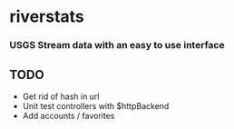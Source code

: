 
# riverstats
### USGS Stream data with an easy to use interface

## TODO
* Get rid of hash in url 
* Unit test controllers with $httpBackend
* Add accounts / favorites
